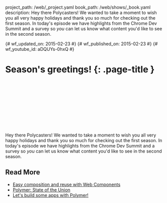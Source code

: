 project_path: /web/_project.yaml book_path: /web/shows/_book.yaml description: Hey there Polycasters! We wanted to take a moment to wish you all very happy holidays and thank you so much for checking out the first season. In today's episode we have highlights from the Chrome Dev Summit and a survey so *you* can let us know what content you'd like to see in the second season.

{# wf_updated_on: 2015-02-23 #} {# wf_published_on: 2015-02-23 #} {# wf_youtube_id: aDQUYs-0hxQ #}

# Season's greetings! {: .page-title }

<div class="video-wrapper">
  <iframe class="devsite-embedded-youtube-video" data-video-id="aDQUYs-0hxQ"
          data-autohide="1" data-showinfo="0" frameborder="0" allowfullscreen>
  </iframe>
</div>

Hey there Polycasters! We wanted to take a moment to wish you all very happy holidays and thank you so much for checking out the first season. In today's episode we have highlights from the Chrome Dev Summit and a survey so *you* can let us know what content you'd like to see in the second season.

## Read More

- [Easy composition and reuse with Web Components](//goo.gl/Jq2b3l)
- [Polymer: State of the Union](//goo.gl/ZnsHMO)
- [Let's build some apps with Polymer!](//goo.gl/Uf0DfQ)